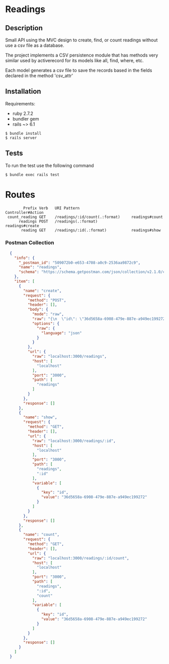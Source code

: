 # Readings

## Description
Small API using the MVC design to create, find, or count readings without use a csv file as a database.

The project implements a CSV persistence module that has methods very similar used by activerecord for its models like all, find, where, etc.

Each model generates a csv file to save the records based in the fields declared in the method 'csv_attr'

## Installation
Requirements:
  * ruby 2.7.2
  * bundler gem
  * rails ~> 6.1

```
$ bundle install
$ rails server
```

## Tests
To run the test use the following command
```
$ bundle exec rails test
```

# Routes

```
        Prefix Verb   URI Pattern                       Controller#Action
 count_reading GET    /readings/:id/count(.:format)     readings#count
      readings POST   /readings(.:format)               readings#create
       reading GET    /readings/:id(.:format)           readings#show

```
### Postman Collection

```json
  {
    "info": {
      "_postman_id": "509072b0-e653-4708-a0c9-2536aa9872c9",
      "name": "readings",
      "schema": "https://schema.getpostman.com/json/collection/v2.1.0/collection.json"
    },
    "item": [
      {
        "name": "create",
        "request": {
          "method": "POST",
          "header": [],
          "body": {
            "mode": "raw",
            "raw": "{\n  \"id\": \"36d5658a-6908-479e-887e-a949ec199272\",\n  \"readings\": [\n    {\n      \"timestamp\": \"2021-09-29T16:08:15+01:00\",\n      \"count\": 2\n    },\n    {\n      \"timestamp\": \"2021-09-29T16:09:15+01:00\",\n      \"count\": 15\n    }\n  ]\n}",
            "options": {
              "raw": {
                "language": "json"
              }
            }
          },
          "url": {
            "raw": "localhost:3000/readings",
            "host": [
              "localhost"
            ],
            "port": "3000",
            "path": [
              "readings"
            ]
          }
        },
        "response": []
      },
      {
        "name": "show",
        "request": {
          "method": "GET",
          "header": [],
          "url": {
            "raw": "localhost:3000/readings/:id",
            "host": [
              "localhost"
            ],
            "port": "3000",
            "path": [
              "readings",
              ":id"
            ],
            "variable": [
              {
                "key": "id",
                "value": "36d5658a-6908-479e-887e-a949ec199272"
              }
            ]
          }
        },
        "response": []
      },
      {
        "name": "count",
        "request": {
          "method": "GET",
          "header": [],
          "url": {
            "raw": "localhost:3000/readings/:id/count",
            "host": [
              "localhost"
            ],
            "port": "3000",
            "path": [
              "readings",
              ":id",
              "count"
            ],
            "variable": [
              {
                "key": "id",
                "value": "36d5658a-6908-479e-887e-a949ec199272"
              }
            ]
          }
        },
        "response": []
      }
    ]
  }
```